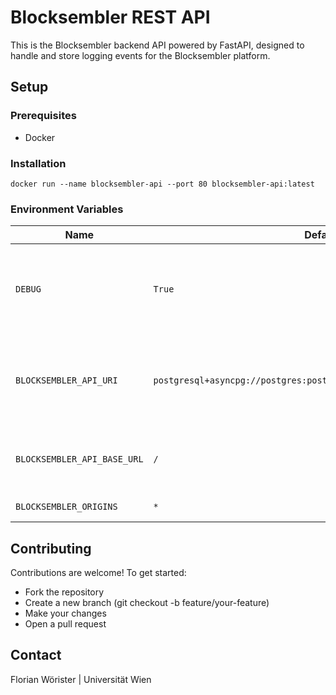 # Blocksembler REST API

This is the Blocksembler backend API powered by FastAPI, designed to handle and store logging events for the
Blocksembler platform.

## Setup

### Prerequisites

- Docker

### Installation

```shell
docker run --name blocksembler-api --port 80 blocksembler-api:latest
```

### Environment Variables

| Name                        | Default                                                              | Description                                              |
|-----------------------------|----------------------------------------------------------------------|----------------------------------------------------------|
| `DEBUG`                     | `True`                                                               | Runs the API in debug mode, enabling detailed error logs |
| `BLOCKSEMBLER_API_URI`      | `postgresql+asyncpg://postgres:postgres@localhost:5432/blocksembler` | Host address of the MongoDB instance (e.g., `localhost`) |
| `BLOCKSEMBLER_API_BASE_URL` | `/`                                                                  | Base URL path under which this API is served             |
| `BLOCKSEMBLER_ORIGINS`      | `*`                                                                  | Allowed Origins                                          |

## Contributing

Contributions are welcome! To get started:

- Fork the repository
- Create a new branch (git checkout -b feature/your-feature)
- Make your changes
- Open a pull request

## Contact

Florian Wörister | Universität Wien